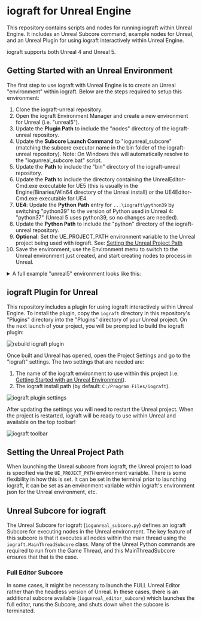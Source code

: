 # iograft for Unreal Engine

This repository contains scripts and nodes for running iograft within Unreal Engine. It includes an Unreal Subcore command, example nodes for Unreal, and an Unreal Plugin for using iograft interactively within Unreal Engine.

iograft supports both Unreal 4 and Unreal 5.

## Getting Started with an Unreal Environment

The first step to use iograft with Unreal Engine is to create an Unreal "environment" within iograft. Below are the steps required to setup this environment:

1. Clone the iograft-unreal repository.
2. Open the iograft Environment Manager and create a new environment for Unreal (i.e. "unreal5").
3. Update the **Plugin Path** to include the "nodes" directory of the iograft-unreal repository.
4. Update the **Subcore Launch Command** to "iogunreal_subcore" (matching the subcore executor name in the bin folder of the iograft-unreal repository). Note: On Windows this will automatically resolve to the "iogunreal_subcore.bat" script.
5. Update the **Path** to include the "bin" directory of the iograft-unreal repository.
6. Update the **Path** to include the directory containing the UnrealEditor-Cmd.exe executable for UE5 (this is usually in the Engine/Binaries/Win64 directory of the Unreal install) or the UE4Editor-Cmd.exe executable for UE4.
7. **UE4**: Update the **Python Path** entry for `...\iograft\python39` by switching "python39" to the version of Python used in Unreal 4: "python37" (Unreal 5 uses python39, so no changes are needed).
8. Update the **Python Path** to include the "python" directory of the iograft-unreal repository.
9. **Optional**: Set the UE_PROJECT_PATH environment variable to the Unreal project being used with iograft. See: [Setting the Unreal Project Path](#setting-the-unreal-project-path)
10. Save the environment, use the Environment menu to switch to the Unreal environment just created, and start creating nodes to process in Unreal.

<details>
<summary>A full example "unreal5" environment looks like this:</summary>

```
{
    "plugin_path": [
        "{IOGRAFT_INSTALL_DIR}\\types",
        "{IOGRAFT_INSTALL_DIR}\\nodes",
        "{IOGRAFT_USER_CONFIG_DIR}\\types",
        "{IOGRAFT_USER_CONFIG_DIR}\\nodes",
        "C:\\Projects\\iograft-unreal\\nodes"
    ],
    "subcore": {
        "launch_command": "iogunreal_subcore"
    },
    "path": [
        "{IOGRAFT_INSTALL_DIR}\\bin",
        "C:\\Projects\\iograft-unreal\\bin",
        "C:\\Program Files\\Epic Games\\UE_5.1\\Engine\\Binaries\\Win64"
    ],
    "python_path": [
        "{IOGRAFT_INSTALL_DIR}\\types",
        "{IOGRAFT_INSTALL_DIR}\\python39",
        "C:\\Projects\\iograft-unreal\\python"
    ],
    "environment_variables": {
        "PYTHONDONTWRITEBYTECODE": "1",
        "UE_PROJECT_PATH": "C:\\Projects\\iograftdemo_ue5\\iograftdemo_ue5.uproject"
    },
    "ui": {
        "icon_file_path": "C:\\Program Files\\Epic Games\\UE_5.1\\Engine\\Build\\Windows\\Resources\\Default.ico"
    },
    "appended_environments": [],
    "name": "unreal5"
}
```
</details>

## iograft Plugin for Unreal

This repository includes a plugin for using iograft interactively within Unreal Engine. To install the plugin, copy the `iograft` directory in this repository's "Plugins" directory into the "Plugins" directory of your Unreal project. On the next launch of your project, you will be prompted to build the iograft plugin:

![rebuild iograft plugin](https://user-images.githubusercontent.com/565780/224118721-a6b7e6e1-d20f-40d8-8265-0092e0b61a48.png)

Once built and Unreal has opened, open the Project Settings and go to the "iograft" settings. The two settings that are needed are:
1. The name of the iograft environment to use within this project (i.e. [Getting Started with an Unreal Environment](#getting-started-with-an-unreal-environment)).
2. The iograft install path (by default: `C:/Program Files/iograft`).

![iograft plugin settings](https://user-images.githubusercontent.com/565780/224120288-2650b175-8a7e-4a80-8e38-2c016698d6dd.png)

After updating the settings you will need to restart the Unreal project. When the project is restarted, iograft will be ready to use within Unreal and available on the top toolbar!

![iograft toolbar](https://user-images.githubusercontent.com/565780/224121195-76d0862c-0a11-41b1-b4ac-a5d13ef2f4f6.png)

## Setting the Unreal Project Path

When launching the Unreal subcore from iograft, the Unreal project to load is specified via the `UE_PROJECT_PATH` environment variable. There is some flexibility in how this is set. It can be set in the terminal prior to launching iograft, it can be set as an environment variable within iograft's environment json for the Unreal environment, etc.

## Unreal Subcore for iograft

The Unreal Subcore for iograft (`iogunreal_subcore.py`) defines an iograft Subcore for executing nodes in the Unreal environment. The key feature of this subcore is that it executes all nodes within the main thread using the `iograft.MainThreadSubcore` class. Many of the Unreal Python commands are required to run from the Game Thread, and this MainThreadSubcore ensures that that is the case.

### Full Editor Subcore

In some cases, it might be necessary to launch the FULL Unreal Editor rather than the headless version of Unreal. In these cases, there is an additional subcore available (`iogunreal_editor_subcore`) which launches the full editor, runs the Subcore, and shuts down when the subcore is terminated.
